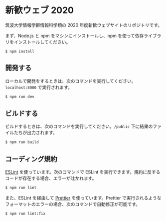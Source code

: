 # 新歓ウェブ 2020

筑波大学情報学群情報科学類の 2020 年度新歓ウェブサイトのリポジトリです。

まず、Node.js と npm をマシンにインストールし、npm を使って依存ライブラリをインストールしてください。

```
$ npm install
```

## 開発する

ローカルで開発をするときは、次のコマンドを実行してください。`localhost:8000` で実行されます。

```sh
$ npm run dev
```

## ビルドする

ビルドするときは、次のコマンドを実行してください。`/public` 下に結果のファイルたちが出力されます。

```sh
$ npm run build
```

## コーディング規約

[ESLint](https://github.com/eslint/eslint) を使っています。次のコマンドで ESLint を実行できます。規約に反するコードが存在する場合、エラーが吐かれます。

```sh
$ npm run lint
```

また、ESLint を経由して [Prettier](https://github.com/prettier/prettier) を使っています。Prettier で実行されるようなフォーマットのエラーの場合、次のコマンドで自動修正が可能です。

```sh
$ npm run lint:fix
```
